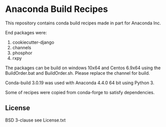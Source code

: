 Anaconda Build Recipes
======================

This repository contains conda build recipes made in part for Anaconda Inc.

End packages were:
1. cookiecutter-django
2. channels
3. phosphor
4. rxpy

The packages can be build on windows 10x64 and Centos 6.9x64 using the 
BuildOrder.bat and BuildOrder.sh. Please replace the channel for build.

Conda-build 3.0.19 was used with Anaconda 4.4.0 64 bit using Python 3. 

Some of recipes were copied from conda-forge to satisfy dependencies.


License
-------
BSD 3-clause
see License.txt




